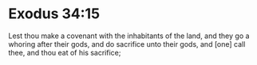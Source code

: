 # Exodus 34:15

Lest thou make a covenant with the inhabitants of the land, and they go a whoring after their gods, and do sacrifice unto their gods, and [one] call thee, and thou eat of his sacrifice;